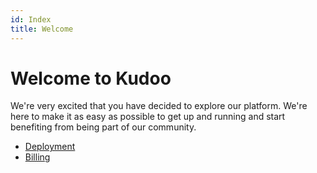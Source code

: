 ```yaml
---
id: Index
title: Welcome
---
```

# Welcome to Kudoo

We're very excited that you have decided to explore our platform. We're here to make it as easy as possible to get up and running and start benefiting from being part of our community.

* [Deployment](deployment)
* [Billing](billing)